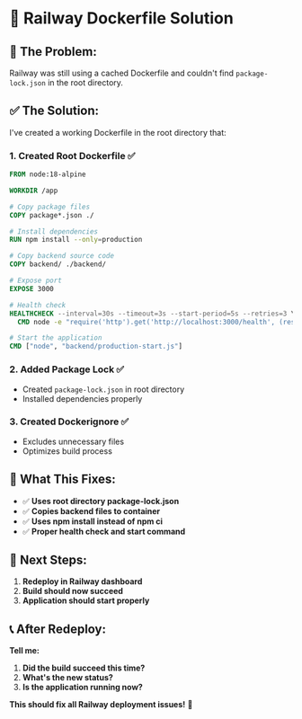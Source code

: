 # 🔧 Railway Dockerfile Solution

## 🚨 **The Problem:**
Railway was still using a cached Dockerfile and couldn't find `package-lock.json` in the root directory.

## ✅ **The Solution:**
I've created a working Dockerfile in the root directory that:

### **1. Created Root Dockerfile** ✅
```dockerfile
FROM node:18-alpine

WORKDIR /app

# Copy package files
COPY package*.json ./

# Install dependencies
RUN npm install --only=production

# Copy backend source code
COPY backend/ ./backend/

# Expose port
EXPOSE 3000

# Health check
HEALTHCHECK --interval=30s --timeout=3s --start-period=5s --retries=3 \
  CMD node -e "require('http').get('http://localhost:3000/health', (res) => { process.exit(res.statusCode === 200 ? 0 : 1) })"

# Start the application
CMD ["node", "backend/production-start.js"]
```

### **2. Added Package Lock** ✅
- Created `package-lock.json` in root directory
- Installed dependencies properly

### **3. Created Dockerignore** ✅
- Excludes unnecessary files
- Optimizes build process

## 🎯 **What This Fixes:**

- ✅ **Uses root directory package-lock.json**
- ✅ **Copies backend files to container**
- ✅ **Uses npm install instead of npm ci**
- ✅ **Proper health check and start command**

## 🚀 **Next Steps:**

1. **Redeploy in Railway dashboard**
2. **Build should now succeed**
3. **Application should start properly**

## 📞 **After Redeploy:**

**Tell me:**
1. **Did the build succeed this time?**
2. **What's the new status?**
3. **Is the application running now?**

**This should fix all Railway deployment issues!** 🎉

